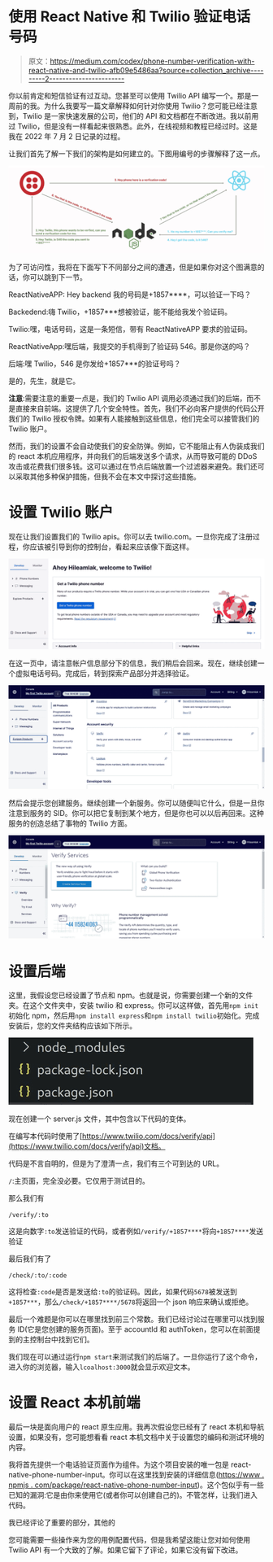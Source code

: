# 使用 React Native 和 Twilio 验证电话号码

> 原文：<https://medium.com/codex/phone-number-verification-with-react-native-and-twilio-afb09e5486aa?source=collection_archive---------2----------------------->

你以前肯定和短信验证有过互动。您甚至可以使用 Twilio API 编写一个。那是一周前的我。为什么我要写一篇文章解释如何针对你使用 Twilio？您可能已经注意到，Twilio 是一家快速发展的公司，他们的 API 和文档都在不断改进。我以前用过 Twilio，但是没有一样看起来很熟悉。此外，在线视频和教程已经过时。这是我在 2022 年 7 月 2 日记录的过程。

让我们首先了解一下我们的架构是如何建立的。下图用编号的步骤解释了这一点。

![](img/acbeec5b5ff95156e66a142d2e7cf3b4.png)

为了可访问性，我将在下面写下不同部分之间的遭遇，但是如果你对这个图满意的话，你可以跳到下一节。

ReactNativeAPP: Hey backend 我的号码是+1857****，可以验证一下吗？

Backedend:嗨 Twilio，+1857***想被验证，能不能给我发个验证码。

Twilio:嘿，电话号码，这是一条短信，带有 ReactNativeAPP 要求的验证码。

ReactNativeApp:嘿后端，我提交的手机得到了验证码 546。那是你送的吗？

后端:嘿 Twilio，546 是你发给+1857***的验证号吗？

是的，先生，就是它。

**注意**:需要注意的重要一点是，我们的 Twilio API 调用必须通过我们的后端，而不是直接来自前端。这提供了几个安全特性。首先，我们不必向客户提供的代码公开我们的 Twilio 授权令牌。如果有人能接触到这些信息，他们完全可以接管我们的 Twilio 账户。

然而，我们的设置不会自动使我们的安全防弹。例如，它不能阻止有人伪装成我们的 react 本机应用程序，并向我们的后端发送多个请求，从而导致可能的 DDoS 攻击或花费我们很多钱。这可以通过在节点后端放置一个过滤器来避免。我们还可以采取其他多种保护措施，但我不会在本文中探讨这些措施。

# **设置 Twilio 账户**

现在让我们设置我们的 Twilio apis。你可以去 twilio.com。一旦你完成了注册过程，你应该被引导到你的控制台，看起来应该像下面这样。

![](img/de3018e21d64da5fac2ac66c4df1dd9d.png)

在这一页中，请注意帐户信息部分下的信息，我们稍后会回来。现在，继续创建一个虚拟电话号码。完成后，转到探索产品部分并选择验证。

![](img/05191d5eb25262491b473b113a3ce570.png)

然后会提示您创建服务。继续创建一个新服务。你可以随便叫它什么，但是一旦你注意到服务的 SID。你可以把它复制到某个地方，但是你也可以以后再回来。这种服务的创造总结了事物的 Twilio 方面。

![](img/6d6c12625ce21fc00dde25b969968421.png)

# **设置后端**

这里，我假设您已经设置了节点和 npm。也就是说，你需要创建一个新的文件夹。在这个文件夹中，安装 twilio 和 express。你可以这样做，首先用`npm init`初始化 npm，然后用`npm install express`和`npm install twilio`初始化。完成安装后，您的文件夹结构应该如下所示。

![](img/5ea2ddff8d662508b6d549481982aa21.png)

现在创建一个 server.js 文件，其中包含以下代码的变体。

在编写本代码时使用了[https://www.twilio.com/docs/verify/api](https://www.twilio.com/docs/verify/api)文档。

代码是不言自明的，但是为了澄清一点，我们有三个可到达的 URL。

`/`:主页面，完全没必要。它仅用于测试目的。

那么我们有

`/verify/:to`

这是向数字`:to`发送验证的代码，或者例如`/verify/+1857****`将向`+1857****`发送验证

最后我们有了

`/check/:to/:code`

这将检查`:code`是否是发送给`:to`的验证码。因此，如果代码`5678`被发送到`+1857***`，那么`/check/+1857****/5678`将返回一个 json 响应来确认或拒绝。

最后一个难题是你可以在哪里找到前三个常数。我们已经讨论过在哪里可以找到服务 ID(它是您创建的服务页面)。至于 accountId 和 authToken，您可以在前面提到的主控制台中找到它们。

我们现在可以通过运行`npm start`来测试我们的后端了。一旦你运行了这个命令，进入你的浏览器，输入`lcoalhost:3000`就会显示欢迎文本。

# **设置 React 本机前端**

最后一块是面向用户的 react 原生应用。我再次假设您已经有了 react 本机和导航设置，如果没有，您可能想看看 react 本机文档中关于设置您的编码和测试环境的内容。

我将首先提供一个电话验证页面作为组件。为这个项目安装的唯一包是 react-native-phone-number-input。你可以在这里找到安装的详细信息([https://www . npmjs . com/package/react-native-phone-number-input](https://www.npmjs.com/package/react-native-phone-number-input))。这个包似乎有一些已知的漏洞:它是由你来使用它(或者你可以创建自己的)。不管怎样，让我们进入代码。

我已经评论了重要的部分，其他的

您可能需要一些操作来为您的用例配置代码，但是我希望这能让您对如何使用 Twilio API 有一个大致的了解。如果它留下了评论，如果它没有留下改进。